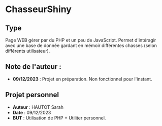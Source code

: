 # ChasseurShiny

## Type
Page WEB gérer par du PHP et un peu de JavaScript.
Permet d'intéragir avec une base de donnée gardant en mémoir différentes chasses (selon différents utilisateur).



## Note de l'auteur :

- **09/12/2023** : Projet en préparation. Non fonctionnel pour l'instant.



## Projet personnel
- **Auteur** : HAUTOT Sarah
- **Date**   : 09/12/2023
- **BUT**    : Utilisation de PHP + Utiliter personnel.

